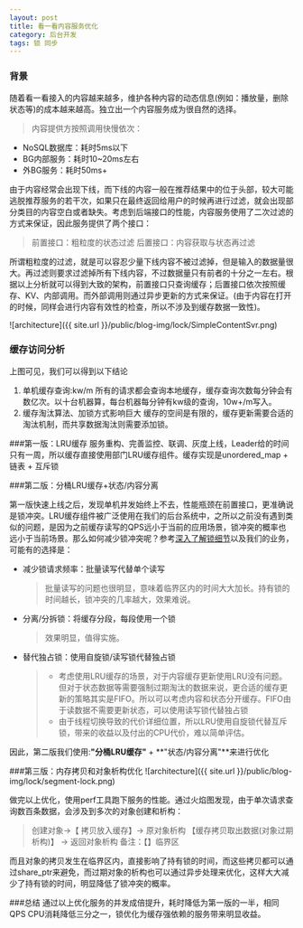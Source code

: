 ```yaml
---
layout: post
title: 看一看内容服务优化
category: 后台开发
tags: 锁 同步
---
```

### 背景    
随着看一看接入的内容越来越多，维护各种内容的动态信息(例如：播放量，删除状态等)的成本越来越高。独立出一个内容服务成为很自然的选择。
> 内容提供方按照调用快慢依次：
- NoSQL数据库：耗时5ms以下
- BG内部服务：耗时10~20ms左右
- 外BG服务：耗时50ms+

由于内容经常会出现下线，而下线的内容一般在推荐结果中的位于头部，较大可能逃脱推荐服务的若干次，如果只在最终返回给用户的时候再进行过滤，就会出现部分类目的内容空白或者缺失。考虑到后端接口的性能，内容服务使用了二次过滤的方式来保证，因此服务提供了两个接口：
> 前置接口：粗粒度的状态过滤
  后置接口：内容获取与状态再过滤

所谓粗粒度的过滤，就是可以容忍少量下线内容不被过滤掉，但是输入的数据量很大。再过滤则要求过滤掉所有下线内容，不过数据量只有前者的十分之一左右。根据以上分析就可以得到大致的架构，前置接口只查询缓存；后置接口依次按照缓存、KV、内部调用。而外部调用则通过异步更新的方式来保证。(由于内容在打开的时候，同样会进行内容有效性的检查，所以不涉及到缓存数据一致性)。

![architecture]({{ site.url }}/public/blog-img/lock/SimpleContentSvr.png)

### 缓存访问分析
上图可见，我们可以得到以下结论

1. 单机缓存查询:kw/m
所有的请求都会查询本地缓存，缓存查询次数每分钟会有数亿次。以十台机器算，每台机器每分钟有kw级的查询，10w+/m写入。
2. 缓存淘汰算法、加锁方式影响巨大
缓存的空间是有限的，缓存更新需要合适的淘汰机制，而共享数据淘汰则需要添加锁。

###第一版：LRU缓存
服务重构、完善监控、联调、灰度上线，Leader给的时间只有一周，所以缓存直接使用部门LRU缓存组件。缓存实现是unordered_map + 链表 + 互斥锁


###第二版：分桶LRU缓存+状态/内容分离

第一版快速上线之后，发现单机并发始终上不去，性能瓶颈在前置接口，更准确说是锁冲突。LRU缓存组件被广泛使用在我们的后台系统中，之所以之前没有遇到类似的问题，是因为之前缓存读写的QPS远小于当前的应用场景，锁冲突的概率也远小于当前场景。那么如何减少锁冲突呢？参考[深入了解锁细节](http://cyningsun.github.io/04-24-2018/lock.html "http://cyningsun.github.io/04-24-2018/lock.html")以及我们的业务，可能有的选择是：
- 减少锁请求频率：批量读写代替单个读写
  > 批量读写的问题也很明显，意味着临界区内的时间大大加长。持有锁的时间越长，锁冲突的几率越大，效果难说。
- 分离/分拆锁：将缓存分段，每段使用一个锁
  > 效果明显，值得实施。
- 替代独占锁：使用自旋锁/读写锁代替独占锁
  > - 考虑使用LRU缓存的场景，对于内容缓存更新使用LRU没有问题。但对于状态数据等需要强制过期淘汰的数据来说，更合适的缓存更新的策略其实是FIFO。所以可以考虑内容和状态分开缓存。FIFO由于读数据不需要更新状态，可以使用读写锁代替独占锁
  > - 由于线程切换导致的代价详细位置，所以LRU使用自旋锁代替互斥锁，带来的收益以及付出的CPU代价，难以简单评估。

因此，第二版我们使用:**"分桶LRU缓存"** + **"状态/内容分离"**来进行优化


###第三版：内存拷贝和对象析构优化
![architecture]({{ site.url }}/public/blog-img/lock/segment-lock.png)

做完以上优化，使用perf工具跑下服务的性能。通过火焰图发现，由于单次请求查询数百条数据，会涉及到多次的对象创建和析构：
> 创建对象->【 拷贝放入缓存】-> 原对象析构
> 【缓存拷贝取出数据(对象过期析构)】 -> 返回对象析构
备注：【】临界区

而且对象的拷贝发生在临界区内，直接影响了持有锁的时间，而这些拷贝都可以通过share_ptr来避免，而过期对象的析构也可以通过异步处理来优化，这样大大减少了持有锁的时间，明显降低了锁冲突的概率。


###总结
通过以上优化服务的并发成倍提升，耗时降低为第一版的一半，相同QPS CPU消耗降低三分之一，锁优化为缓存强依赖的服务带来明显收益。